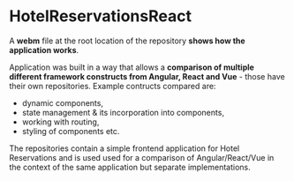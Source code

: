 # HotelReservationsReact

A **webm** file at the root location of the repository **shows how the application works**.

Application was built in a way that allows a **comparison of multiple different framework constructs from Angular, React and Vue** - those have their own repositories. Example contructs compared are: 
* dynamic components,
* state management & its incorporation into components,
* working with routing,
* styling of components etc.

The repositories contain a simple frontend application for Hotel Reservations and is used used for a comparison of Angular/React/Vue in the context of the same application but separate implementations.
